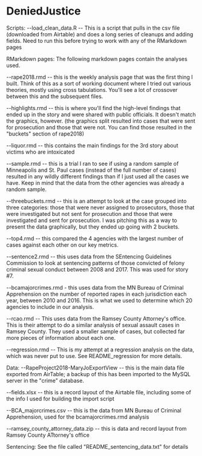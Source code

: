 # DeniedJustice





Scripts:
--load_clean_data.R --  This is a script that pulls in the csv file (downloaded from Airtable) and does a long series of cleanups and adding fields. Need to run this before trying to work with any of the RMarkdown pages

RMarkdown pages:
The following markdown pages contain the analyses used.

--rape2018.rmd -- this is the weekly analysis page that was the first thing I built. Think of this as a sort of working document where I tried out various theories, mostly using cross tabulations. You'll see a lot of crossover between this and the subsequent files.

--highlights.rmd -- this is where you'll find the high-level findings that ended up in the story and were shared with public officials. It doesn't match the graphics, however. (the graphics split resulted into cases that were sent for prosecution and those that were not. You can find those resulted in the "buckets" section of rape2018)

--liquor.rmd -- this contains the main findings for the 3rd story about victims who are intoxicated

--sample.rmd -- this is a trial I ran to see if using a random sample of Minneapolis and St. Paul cases (instead of the full number of cases) resulted in any wildly different findings than if I just used all the cases we have. Keep in mind that the data from the other agencies was already a random sample.

--threebuckets.rmd -- this is an attempt to look at the case grouped into three categories: those that were never assigned to prosecutors, those that were investigated but not sent for prosecution and those that were investigated and sent for prosecution. I was pitching this as a way to present the data graphically, but they ended up going with 2 buckets. 

--top4.rmd  -- this compared the 4 agencies with the largest number of cases against each other on our key metrics.

--sentence2.rmd  -- this uses data from the SEntencing Guidelines Commission to look at sentencing patterns of those convicted of felony criminal sexual conduct between 2008 and 2017. This was used for story #7.

--bcamajorcrimes.rmd - this uses data from the MN Bureau of Criminal Apprehension on the number of reported rapes in each jurisdiction each year, between 2010 and 2016. This is what we used to determine which 20 agencies to include in our analysis.

--rcao.rmd  -- This uses data from the Ramsey County Attorney's office. This is their attempt to do a similar analysis of sexual assault cases in Ramsey County. They used a smaller sample of cases, but collected far more pieces of information about each one. 

--regression.rmd -- This is my attempt at a regression analysis on the data, which was never put to use. See README_regression for more details.

Data:
--RapeProject2018-MaryJoExportView -- this is the main data file exported from AirTable; a backup of this has been imported to the MySQL server in the "crime" database.

--fields.xlsx -- this is a record layout of the Airtable file, including some of the info I used for building the import script

--BCA_majorcrimes.csv -- this is the data from MN Bureau of Criminal Apprehension, used for the bcamajorcrimes.rmd analysis

--ramsey_county_attorney_data.zip -- this is data and record layout from Ramsey County ATtorney's office


Sentencing:
See the file called "README_sentencing_data.txt" for details




